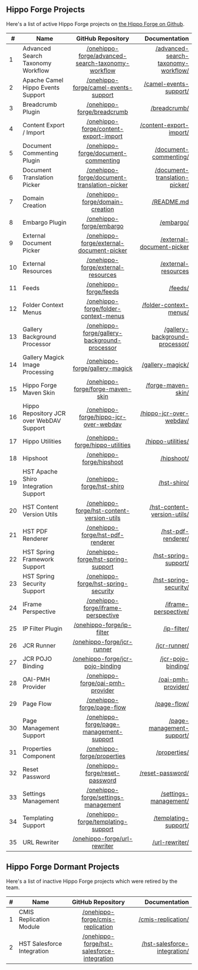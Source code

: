 
## Hippo Forge Projects

Here's a list of active Hippo Forge projects on [the Hippo Forge on Github](https://github.com/onehippo-forge).

| # | Name                   | GitHub Repository      |  Documentation |
|---| ---------------------- |:----------------------:| --------------:|
| 1 | Advanced Search Taxonomy Workflow | [/onehippo-forge/advanced-search-taxonomy-workflow](https://github.com/onehippo-forge/advanced-search-taxonomy-workflow) | [/advanced-search-taxonomy-workflow/](https://onehippo-forge.github.io/advanced-search-taxonomy-workflow/)
| 2 | Apache Camel Hippo Events Support | [/onehippo-forge/camel-events-support](https://github.com/onehippo-forge/camel-events-support) | [/camel-events-support/](https://onehippo-forge.github.io/camel-events-support/)
| 3 | Breadcrumb Plugin | [/onehippo-forge/breadcrumb](https://github.com/onehippo-forge/breadcrumb) | [/breadcrumb/](https://onehippo-forge.github.io/breadcrumb/)
| 4 | Content Export / Import | [/onehippo-forge/content-export-import](https://github.com/onehippo-forge/content-export-import) | [/content-export-import/](https://onehippo-forge.github.io/content-export-import/)
| 5 | Document Commenting Plugin | [/onehippo-forge/document-commenting](https://github.com/onehippo-forge/document-commenting) | [/document-commenting/](https://onehippo-forge.github.io/document-commenting/)
| 6 | Document Translation Picker | [/onehippo-forge/document-translation-picker](https://github.com/onehippo-forge/document-translation-picker) | [/document-translation-picker/](https://onehippo-forge.github.io/document-translation-picker/)
| 7 | Domain Creation | [/onehippo-forge/domain-creation](https://github.com/onehippo-forge/domain-creation) | [/README.md](https://github.com/onehippo-forge/domain-creation/blob/master/README.md)
| 8 | Embargo Plugin | [/onehippo-forge/embargo](https://github.com/onehippo-forge/embargo) | [/embargo/](https://onehippo-forge.github.io/embargo/)
| 9 | External Document Picker | [/onehippo-forge/external-document-picker](https://github.com/onehippo-forge/external-document-picker) | [/external-document-picker](https://onehippo-forge.github.io/external-document-picker/)
| 10 | External Resources  | [/onehippo-forge/external-resources](https://github.com/onehippo-forge/external-resources) | [/external-resources](https://onehippo-forge.github.io/external-resources/)
| 11 | Feeds | [/onehippo-forge/feeds](https://github.com/onehippo-forge/feeds) | [/feeds/](https://onehippo-forge.github.io/feeds/)
| 12 | Folder Context Menus | [/onehippo-forge/folder-context-menus](https://github.com/onehippo-forge/folder-context-menus) | [/folder-context-menus/](https://onehippo-forge.github.io/folder-context-menus/)
| 13 | Gallery Background Processor | [/onehippo-forge/gallery-background-processor](https://github.com/onehippo-forge/gallery-background-processor) | [/gallery-background-processor/](https://onehippo-forge.github.io/gallery-background-processor/)
| 14 | Gallery Magick Image Processing | [/onehippo-forge/gallery-magick](https://github.com/onehippo-forge/gallery-magick) | [/gallery-magick/](https://onehippo-forge.github.io/gallery-magick/)
| 15 | Hippo Forge Maven Skin | [/onehippo-forge/forge-maven-skin](https://github.com/onehippo-forge/forge-maven-skin) | [/forge-maven-skin/](https://onehippo-forge.github.io/forge-maven-skin/)
| 16 | Hippo Repository JCR over WebDAV Support | [/onehippo-forge/hippo-jcr-over-webdav](https://github.com/onehippo-forge/hippo-jcr-over-webdav) | [/hippo-jcr-over-webdav/](https://onehippo-forge.github.io/hippo-jcr-over-webdav/)
| 17 | Hippo Utilities | [/onehippo-forge/hippo-utilities](https://github.com/onehippo-forge/hippo-utilities) | [/hippo-utilities/](https://onehippo-forge.github.io/hippo-utilities/)
| 18 | Hipshoot | [/onehippo-forge/hipshoot](https://github.com/onehippo-forge/hipshoot) | [/hipshoot/](https://onehippo-forge.github.io/hipshoot/)
| 19 | HST Apache Shiro Integration Support | [/onehippo-forge/hst-shiro](https://github.com/onehippo-forge/hst-shiro) | [/hst-shiro/](https://onehippo-forge.github.io/hst-shiro/)
| 20 | HST Content Version Utils | [/onehippo-forge/hst-content-version-utils](https://github.com/onehippo-forge/hst-content-version-utils) | [/hst-content-version-utils/](https://onehippo-forge.github.io/hst-content-version-utils/)
| 21 | HST PDF Renderer | [/onehippo-forge/hst-pdf-renderer](https://github.com/onehippo-forge/hst-pdf-renderer) | [/hst-pdf-renderer/](https://onehippo-forge.github.io/hst-pdf-renderer/)
| 22 | HST Spring Framework Support | [/onehippo-forge/hst-spring-support](https://github.com/onehippo-forge/hst-spring-support) | [/hst-spring-support/](https://onehippo-forge.github.io/hst-spring-support/)
| 23 | HST Spring Security Support | [/onehippo-forge/hst-spring-security](https://github.com/onehippo-forge/hst-spring-security) | [/hst-spring-security/](https://onehippo-forge.github.io/hst-spring-security/)
| 24 | IFrame Perspective | [/onehippo-forge/iframe-perspective](https://github.com/onehippo-forge/iframe-perspective) | [/iframe-perspective/](https://onehippo-forge.github.io/iframe-perspective/)
| 25 | IP Filter Plugin | [/onehippo-forge/ip-filter](https://github.com/onehippo-forge/ip-filter) | [/ip-filter/](https://onehippo-forge.github.io/ip-filter/)
| 26 | JCR Runner | [/onehippo-forge/jcr-runner](https://github.com/onehippo-forge/jcr-runner) | [/jcr-runner/](https://onehippo-forge.github.io/jcr-runner/)
| 27 | JCR POJO Binding | [/onehippo-forge/jcr-pojo-binding](https://github.com/onehippo-forge/jcr-pojo-binding) | [/jcr-pojo-binding/](https://onehippo-forge.github.io/jcr-pojo-binding/)
| 28 | OAI-PMH Provider | [/onehippo-forge/oai-pmh-provider](https://github.com/onehippo-forge/oai-pmh-provider) | [/oai-pmh-provider/](https://onehippo-forge.github.io/oai-pmh-provider/)
| 29 | Page Flow | [/onehippo-forge/page-flow](https://github.com/onehippo-forge/page-flow) | [/page-flow/](https://onehippo-forge.github.io/page-flow/)
| 30 | Page Management Support | [/onehippo-forge/page-management-support](https://github.com/onehippo-forge/page-management-support) | [/page-management-support/](https://onehippo-forge.github.io/page-management-support/)
| 31 | Properties Component | [/onehippo-forge/properties](https://github.com/onehippo-forge/properties) | [/properties/](https://onehippo-forge.github.io/properties/)
| 32 | Reset Password | [/onehippo-forge/reset-password](https://github.com/onehippo-forge/reset-password) | [/reset-password/](https://onehippo-forge.github.io/reset-password/)
| 33 | Settings Management | [/onehippo-forge/settings-management](https://github.com/onehippo-forge/settings-management) | [/settings-management/](https://onehippo-forge.github.io/settings-management/)
| 34 | Templating Support | [/onehippo-forge/templating-support](https://github.com/onehippo-forge/templating-support) | [/templating-support/](https://onehippo-forge.github.io/templating-support/)
| 35 | URL Rewriter | [/onehippo-forge/url-rewriter](https://github.com/onehippo-forge/url-rewriter) | [/url-rewriter/](https://onehippo-forge.github.io/url-rewriter/)

## Hippo Forge Dormant Projects

Here's a list of inactive Hippo Forge projects which were retired by the team.

| # | Name                   | GitHub Repository |  Documentation |
|---| ---------------------- |:----------------------:| -----------:|
| 1 | CMIS Replication Module | [/onehippo-forge/cmis-replication](https://github.com/onehippo-forge/cmis-replication) | [/cmis-replication/](https://onehippo-forge.github.io/cmis-replication/)
| 2 | HST Salesforce Integration | [/onehippo-forge/hst-salesforce-integration](https://github.com/onehippo-forge/hst-salesforce-integration) | [/hst-salesforce-integration/](https://onehippo-forge.github.io/hst-salesforce-integration/)

